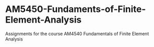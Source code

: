 # AM5450-Fundaments-of-Finite-Element-Analysis
Assignments for the course AM4540 Fundamentals of Finite Element Analysis

